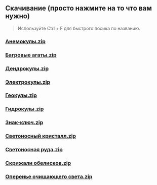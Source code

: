 ## Скачивание (просто нажмите на то что вам нужно)
> Используйте Ctrl + F для быстрого посика по названию.

### [Анемокулы.zip](https://raw.githubusercontent.com/AluminiumTN/Sorted-TP-Files-RU/Sorted-TP-Files-RU/Окулы%20и%20т.д/Анемокулы.zip)

### [Багровые агаты.zip](https://raw.githubusercontent.com/AluminiumTN/Sorted-TP-Files-RU/Sorted-TP-Files-RU/Окулы%20и%20т.д/Багровый%20агат.zip)

### [Дендрокулы.zip](https://raw.githubusercontent.com/AluminiumTN/Sorted-TP-Files-RU/Sorted-TP-Files-RU/Окулы%20и%20т.д/Дендрокулы.zip)

### [Электрокулы.zip](https://raw.githubusercontent.com/AluminiumTN/Sorted-TP-Files-RU/Sorted-TP-Files-RU/Окулы%20и%20т.д/Электрокулы.zip)

### [Геокулы.zip](https://raw.githubusercontent.com/AluminiumTN/Sorted-TP-Files-RU/Sorted-TP-Files-RU/Окулы%20и%20т.д/Геокулы.zip)

### [Гидрокулы.zip](https://raw.githubusercontent.com/AluminiumTN/Sorted-TP-Files-RU/Sorted-TP-Files-RU/Окулы%20и%20т.д/Гидрокулы.zip)

### [Знак-ключ.zip](https://raw.githubusercontent.com/AluminiumTN/Sorted-TP-Files-RU/Sorted-TP-Files-RU/Окулы%20и%20т.д/Знак-ключ.zip)

### [Светоносный кристалл.zip](https://raw.githubusercontent.com/AluminiumTN/Sorted-TP-Files-RU/Sorted-TP-Files-RU/Окулы%20и%20т.д/Светоносный%20кристалл.zip)

### [Светоносная руда.zip](https://raw.githubusercontent.com/AluminiumTN/Sorted-TP-Files-RU/Sorted-TP-Files-RU/Окулы%20и%20т.д/Светоносная%20руда.zip)

### [Скрижали обелисков.zip](https://github.com/AluminiumTN/Sorted-TP-Files-RU/blob/Sorted-TP-Files-RU/Окулы%20и%20т.д/Скрижали%20обелисков.zip)

### [Оперенье очищающего света.zip](https://raw.githubusercontent.com/AluminiumTN/Sorted-TP-Files-RU/Sorted-TP-Files-RU/Окулы%20и%20т.д/Оперенье%20очищающего%20света.zip)
